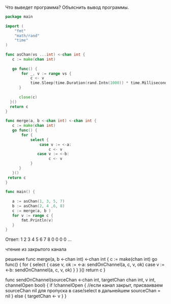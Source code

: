 Что выведет программа? Объяснить вывод программы.

```go
package main
 
import (
    "fmt"
    "math/rand"
    "time"
)
 
func asChan(vs ...int) <-chan int {
   c := make(chan int)
 
   go func() {
       for _, v := range vs {
           c <- v
           time.Sleep(time.Duration(rand.Intn(1000)) * time.Millisecond)
      }
 
      close(c)
  }()
  return c
}
 
func merge(a, b <-chan int) <-chan int {
   c := make(chan int)
   go func() {
       for {
           select {
               case v := <-a:
                   c <- v
              case v := <-b:
                   c <- v
           }
      }
   }()
 return c
}
 
func main() {
 
   a := asChan(1, 3, 5, 7)
   b := asChan(2, 4 ,6, 8)
   c := merge(a, b )
   for v := range c {
       fmt.Println(v)
   }
}

```

Ответ:
1
2
3
4
5
6
7
8
0
0
0
0
...

чтение из закрытого канала

решение 
func merge(a, b <-chan int) <-chan int {
	c := make(chan int)
	go func() {
		for {
			select {
			case v, ok := <-a:
				sendOnChannel(a, c, v, ok)
			case v := <-b:
				sendOnChannel(a, c, v, ok)
			}
		}
	}()
	return c
}

func sendOnChannel(sourceChan <-chan int, targetChan chan int, v int, channelOpen bool) {
    if !channelOpen { //если канал закрыт, присваиваем sourceChan nil для пропуска в case/select в дальнейшем
        sourceChan = nil
    } else {
        targetChan <- v
    }
}


